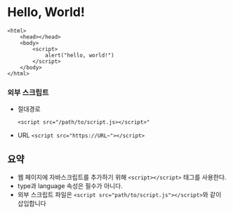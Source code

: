 # Hello, World!
```
<html>
    <head></head>
    <body>
        <script>
            alert("hello, world!")
        </script>
    </body>
</html>
```

### 외부 스크립트
- 절대경로

    `<script src="/path/to/script.js></script>"`

- URL
    `<script src="https://URL~"></script>`

## 요약
- 웹 페이지에 자바스크립트를 추가하기 위해 `<script></script>` 태그를 사용한다.
- type과 language 속성은 필수가 아니다.
- 외부 스크립트 파일은 `<script src="path/to/script.js"></script>`와 같이 삽입합니다